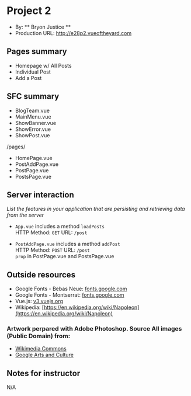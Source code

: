 # Project 2

- By: ** Bryon Justice **
- Production URL: <http://e28p2.vueoftheyard.com>

## Pages summary

- Homepage w/ All Posts
- Individual Post
- Add a Post

## SFC summary

- BlogTeam.vue
- MainMenu.vue
- ShowBanner.vue
- ShowError.vue
- ShowPost.vue

/pages/

- HomePage.vue
- PostAddPage.vue
- PostPage.vue
- PostsPage.vue

## Server interaction

_List the features in your application that are persisting and retrieving data from the server_

- `App.vue` includes a method `loadPosts`<br/>
  HTTP Method: `GET` URL: `/post`

- `PostAddPage.vue` includes a method `addPost`<br/>
  HTTP Method: `POST` URL: `/post`<br/>
  `prop` in PostPage.vue and PostsPage.vue

## Outside resources

- Google Fonts - Bebas Neue: [fonts.google.com](https://fonts.google.com/specimen/Bebas+Neue)
- Google Fonts - Montserrat: [fonts.google.com](https://fonts.google.com/specimen/Montserrat)
- Vue.js: [v3.vuejs.org](https://v3.vuejs.org/guide/introduction.html)
- Wikipedia: [https://en.wikipedia.org/wiki/Napoleon](https://en.wikipedia.org/wiki/Napoleon)

### Artwork perpared with Adobe Photoshop. Source All images (Public Domain) from:

- [Wikimedia Commons](/commons.wikimedia.org)
- [Google Arts and Culture](https://artsandculture.google.com/)

## Notes for instructor

N/A
